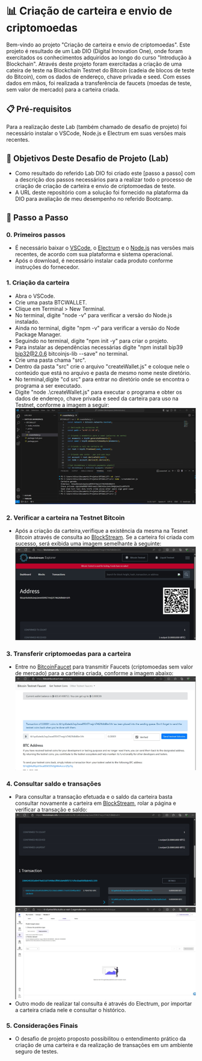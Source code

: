 # 📊 Criação de carteira e envio de criptomoedas

Bem-vindo ao projeto "Criação de carteira e envio de criptomoedas". Este  projeto é resultado de um Lab DIO (Digital Innovation One), onde foram exercitados os conhecimentos adquiridos ao longo do curso "Introdução à Blockchain". Através deste projeto foram exercitadas a criação de uma cateira de teste na Blockchain Testnet do Bitcoin (cadeia de blocos de teste do Bitcoin), com os dados de endereço, chave privada e seed. Com esses dados em mãos, foi realizada a transferência de faucets (moedas de teste, sem valor de mercado) para a carteira criada.

## 📋 Pré-requisitos

Para a realização deste Lab (também chamado de desafio de projeto) foi necessário instalar o VSCode, Node.js e Electrum em suas versões mais recentes.


## 🎯 Objetivos Deste Desafio de Projeto (Lab)


- Como resultado do referido Lab DIO foi criado este [passo a passo] com a descrição dos passos necessários para a realizar todo o processo de criação de criação de carteira e envio de criptomoedas de teste.
- A URL deste repositório com a solução foi fornecido na plataforma da DIO para avaliação de meu desempenho no referido Bootcamp.


## 🚀 Passo a Passo

### 0. Primeiros passos
-   É necessário baixar o [VSCode](https://code.visualstudio.com/Download), o [Electrum](https://electrum.org/#download) e o [Node.js](https://nodejs.org/en/download/prebuilt-installer) nas versões mais recentes, de acordo com sua plataforma e sistema operacional.
-	Após o download, é necessário instalar cada produto conforme instruções do fornecedor.

### 1. Criação da carteira

-   Abra o VSCode.
-	Crie uma pasta BTCWALLET.
-	Clique em Terminal > New Terminal.
-	No terminal, digite "node -v" para verificar a versão do Node.js instalado.
-	Ainda no terminal, digite "npm -v" para verificar a versão do Node Package Manager.
-	Seguindo no terminal, digite "npm init -y" para criar o projeto.
-	Para instalar as dependências necessárias digite "npm install bip39 bip32@2.0.6 bitcoinjs-lib --save" no terminal.
-	Crie uma pasta chama "src".
-	Dentro da pasta "src" crie o arquivo "createWallet.js" e coloque nele o conteúdo que está no arquivo e pasta de mesmo nome neste diretório.
-	No terminal,digite "cd src" para entrar no diretório onde se encontra o programa a ser executado.
-	Digite "node .\createWallet.js" para executar o programa e obter os dados de endereço, chave privada e seed da carteira para uso na Testnet, conforme a imagem a seguir:
![image](https://github.com/ronaldoramos85/btc-wallet/blob/main/prints/JS_Geracao_Carteira.jpg)

### 2. Verificar a carteira na Testnet Bitcoin

-   Após a criação da carteira,verifique a existência da mesma na Tesnet Bitcoin através de consulta ao [BlockStream](https://blockstream.info/testnet). Se a carteira foi criada com sucesso, será exibida uma imagem semelhante à seguinte:
![image](https://github.com/ronaldoramos85/btc-wallet/blob/main/prints/wallet.jpg)

### 3. Transferir criptomoedas para a carteira

-   Entre no [BitcoinFaucet](https://bitcoinfaucet.uo1.net/send.php) para transmitir Faucets (criptomoedas sem valor de mercado) para a carteira criada, conforme a imagem abaixo:
![image](https://github.com/ronaldoramos85/btc-wallet/blob/main/prints/send_faucet.jpg)

### 4. Consultar saldo e transações

-   Para consultar a transação efetuada e o saldo da carteira basta consultar novamente a carteira em [BlockStream](https://blockstream.info/testnet), rolar a página e verificar a transação e saldo:
![image](https://github.com/ronaldoramos85/btc-wallet/blob/main/prints/transactions.jpg)
![image](https://github.com/ronaldoramos85/lab-aws-sagemaker-canvas-estoque/blob/main/images/Predict_002.jpg)
-	Outro modo de realizar tal consulta é através do Electrum, por importar a carteira criada nele e consultar o histórico.

### 5. Considerações Finais

-	O desafio de projeto proposto possibilitou o entendimento prático da criação de uma carteira e da realização de transações em um ambiente seguro de testes.